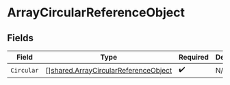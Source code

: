 # ArrayCircularReferenceObject


## Fields

| Field                                                                                               | Type                                                                                                | Required                                                                                            | Description                                                                                         |
| --------------------------------------------------------------------------------------------------- | --------------------------------------------------------------------------------------------------- | --------------------------------------------------------------------------------------------------- | --------------------------------------------------------------------------------------------------- |
| `Circular`                                                                                          | [][shared.ArrayCircularReferenceObject](../../../pkg/models/shared/arraycircularreferenceobject.md) | :heavy_check_mark:                                                                                  | N/A                                                                                                 |